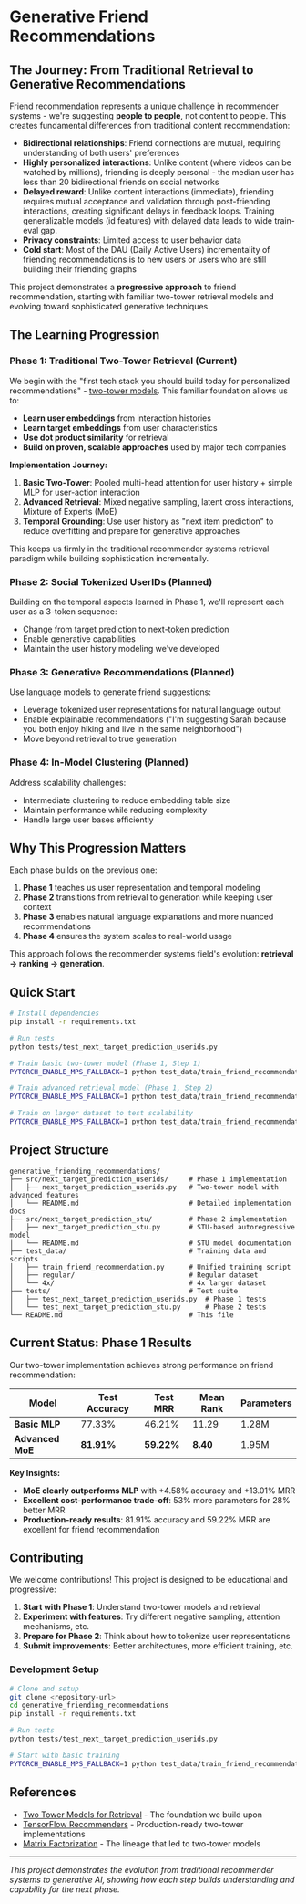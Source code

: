 # Generative Friend Recommendations

## The Journey: From Traditional Retrieval to Generative Recommendations

Friend recommendation represents a unique challenge in recommender systems - we're suggesting **people to people**, not content to people. This creates fundamental differences from traditional content recommendation:

- **Bidirectional relationships**: Friend connections are mutual, requiring understanding of both users' preferences
- **Highly personalized interactions**: Unlike content (where videos can be watched by millions), friending is deeply personal - the median user has less than 20 bidirectional friends on social networks
- **Delayed reward**: Unlike content interactions (immediate), friending requires mutual acceptance and validation through post-friending interactions, creating significant delays in feedback loops. Training generalizable models (id features) with delayed data leads to wide train-eval gap.
- **Privacy constraints**: Limited access to user behavior data
- **Cold start**: Most of the DAU (Daily Active Users) incrementality of friending recommendations is to new users or users who are still building their friending graphs

This project demonstrates a **progressive approach** to friend recommendation, starting with familiar two-tower retrieval models and evolving toward sophisticated generative techniques.

## The Learning Progression

### Phase 1: Traditional Two-Tower Retrieval (Current)

We begin with the "first tech stack you should build today for personalized recommendations" - [two-tower models](https://recsysml.substack.com/p/two-tower-models-for-retrieval-of). This familiar foundation allows us to:

- **Learn user embeddings** from interaction histories
- **Learn target embeddings** from user characteristics
- **Use dot product similarity** for retrieval
- **Build on proven, scalable approaches** used by major tech companies

**Implementation Journey:**
1. **Basic Two-Tower**: Pooled multi-head attention for user history + simple MLP for user-action interaction
2. **Advanced Retrieval**: Mixed negative sampling, latent cross interactions, Mixture of Experts (MoE)
3. **Temporal Grounding**: Use user history as "next item prediction" to reduce overfitting and prepare for generative approaches

This keeps us firmly in the traditional recommender systems retrieval paradigm while building sophistication incrementally.

### Phase 2: Social Tokenized UserIDs (Planned)

Building on the temporal aspects learned in Phase 1, we'll represent each user as a 3-token sequence:
- Change from target prediction to next-token prediction
- Enable generative capabilities
- Maintain the user history modeling we've developed

### Phase 3: Generative Recommendations (Planned)

Use language models to generate friend suggestions:
- Leverage tokenized user representations for natural language output
- Enable explainable recommendations ("I'm suggesting Sarah because you both enjoy hiking and live in the same neighborhood")
- Move beyond retrieval to true generation

### Phase 4: In-Model Clustering (Planned)

Address scalability challenges:
- Intermediate clustering to reduce embedding table size
- Maintain performance while reducing complexity
- Handle large user bases efficiently

## Why This Progression Matters

Each phase builds on the previous one:

1. **Phase 1** teaches us user representation and temporal modeling
2. **Phase 2** transitions from retrieval to generation while keeping user context
3. **Phase 3** enables natural language explanations and more nuanced recommendations
4. **Phase 4** ensures the system scales to real-world usage

This approach follows the recommender systems field's evolution: **retrieval → ranking → generation**.

## Quick Start

```bash
# Install dependencies
pip install -r requirements.txt

# Run tests
python tests/test_next_target_prediction_userids.py

# Train basic two-tower model (Phase 1, Step 1)
PYTORCH_ENABLE_MPS_FALLBACK=1 python test_data/train_friend_recommendation.py --dataset regular --history_encoder_type simple_attention --interaction_type mlp

# Train advanced retrieval model (Phase 1, Step 2)
PYTORCH_ENABLE_MPS_FALLBACK=1 python test_data/train_friend_recommendation.py --dataset regular --history_encoder_type transformer --interaction_type moe --num_experts 4

# Train on larger dataset to test scalability
PYTORCH_ENABLE_MPS_FALLBACK=1 python test_data/train_friend_recommendation.py --dataset 4x --interaction_type moe --num_experts 4
```

## Project Structure

```
generative_friending_recommendations/
├── src/next_target_prediction_userids/     # Phase 1 implementation
│   ├── next_target_prediction_userids.py   # Two-tower model with advanced features
│   └── README.md                           # Detailed implementation docs
├── src/next_target_prediction_stu/         # Phase 2 implementation
│   ├── next_target_prediction_stu.py       # STU-based autoregressive model
│   └── README.md                           # STU model documentation
├── test_data/                              # Training data and scripts
│   ├── train_friend_recommendation.py      # Unified training script
│   ├── regular/                            # Regular dataset
│   └── 4x/                                 # 4x larger dataset
├── tests/                                  # Test suite
│   ├── test_next_target_prediction_userids.py  # Phase 1 tests
│   └── test_next_target_prediction_stu.py      # Phase 2 tests
└── README.md                               # This file
```

## Current Status: Phase 1 Results

Our two-tower implementation achieves strong performance on friend recommendation:

| Model | Test Accuracy | Test MRR | Mean Rank | Parameters |
|-------|---------------|----------|-----------|------------|
| **Basic MLP** | 77.33% | 46.21% | 11.29 | 1.28M |
| **Advanced MoE** | **81.91%** | **59.22%** | **8.40** | 1.95M |

**Key Insights:**
- **MoE clearly outperforms MLP** with +4.58% accuracy and +13.01% MRR
- **Excellent cost-performance trade-off**: 53% more parameters for 28% better MRR
- **Production-ready results**: 81.91% accuracy and 59.22% MRR are excellent for friend recommendation

## Contributing

We welcome contributions! This project is designed to be educational and progressive:

1. **Start with Phase 1**: Understand two-tower models and retrieval
2. **Experiment with features**: Try different negative sampling, attention mechanisms, etc.
3. **Prepare for Phase 2**: Think about how to tokenize user representations
4. **Submit improvements**: Better architectures, more efficient training, etc.

### Development Setup

```bash
# Clone and setup
git clone <repository-url>
cd generative_friending_recommendations
pip install -r requirements.txt

# Run tests
python tests/test_next_target_prediction_userids.py

# Start with basic training
PYTORCH_ENABLE_MPS_FALLBACK=1 python test_data/train_friend_recommendation.py --dataset regular
```

## References

- [Two Tower Models for Retrieval](https://recsysml.substack.com/p/two-tower-models-for-retrieval-of) - The foundation we build upon
- [TensorFlow Recommenders](https://www.tensorflow.org/recommenders) - Production-ready two-tower implementations
- [Matrix Factorization](https://developers.google.com/machine-learning/recommendation/collaborative/matrix) - The lineage that led to two-tower models

---

*This project demonstrates the evolution from traditional recommender systems to generative AI, showing how each step builds understanding and capability for the next phase.*